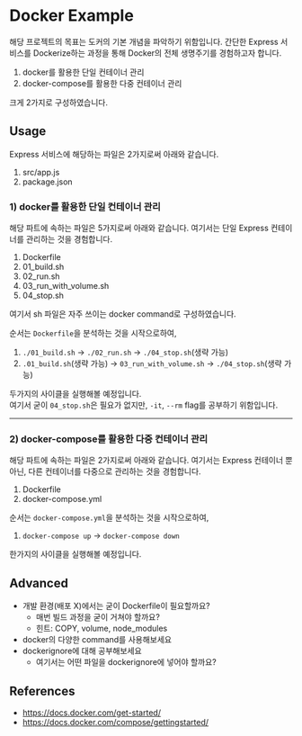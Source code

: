# Docker Example

해당 프로젝트의 목표는 도커의 기본 개념을 파악하기 위함입니다.
간단한 Express 서비스를 Dockerize하는 과정을 통해 Docker의 전체 생명주기를 경험하고자 합니다.

1. docker를 활용한 단일 컨테이너 관리
2. docker-compose를 활용한 다중 컨테이너 관리

크게 2가지로 구성하였습니다.

## Usage

Express 서비스에 해당하는 파일은 2가지로써 아래와 같습니다.

1. src/app.js
2. package.json

### 1) docker를 활용한 단일 컨테이너 관리

해당 파트에 속하는 파일은 5가지로써 아래와 같습니다.
여기서는 단일 Express 컨테이너를 관리하는 것을 경험합니다.

1. Dockerfile
2. 01_build.sh
3. 02_run.sh
4. 03_run_with_volume.sh
5. 04_stop.sh

여기서 sh 파일은 자주 쓰이는 docker command로 구성하였습니다.

순서는 `Dockerfile`을 분석하는 것을 시작으로하여,

1. `./01_build.sh` -> `./02_run.sh` -> `./04_stop.sh`(생략 가능)
2. `.01_build.sh`(생략 가능) -> `03_run_with_volume.sh` -> `./04_stop.sh`(생략 가능)

두가지의 사이클을 실행해볼 예정입니다.  
여기서 굳이 `04_stop.sh`은 필요가 없지만, `-it`, `--rm` flag를 공부하기 위함입니다.

---

### 2) docker-compose를 활용한 다중 컨테이너 관리

해당 파트에 속하는 파일은 2가지로써 아래와 같습니다.
여기서는 Express 컨테이너 뿐 아닌, 다른 컨테이너를 다중으로 관리하는 것을 경험합니다.

1. Dockerfile
2. docker-compose.yml

순서는 `docker-compose.yml`을 분석하는 것을 시작으로하여,

1. `docker-compose up` -> `docker-compose down`

한가지의 사이클을 실행해볼 예정입니다.

## Advanced

- 개발 환경(배포 X)에서는 굳이 Dockerfile이 필요할까요?
  - 매번 빌드 과정을 굳이 거쳐야 할까요?
  - 힌트: COPY, volume, node_modules
- docker의 다양한 command를 사용해보세요
- dockerignore에 대해 공부해보세요
  - 여기서는 어떤 파일을 dockerignore에 넣어야 할까요?

## References

- https://docs.docker.com/get-started/
- https://docs.docker.com/compose/gettingstarted/
